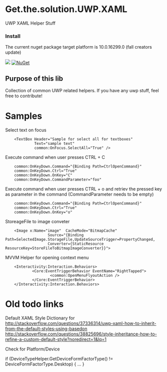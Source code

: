 
# Get.the.solution.UWP.XAML
UWP XAML Helper Stuff

### Install

The current nuget package target platform is 10.0.16299.0 (fall creators update)

[<img src="https://ci.appveyor.com/api/projects/status/7dx8yid04xyw8jc8?svg=true">](https://ci.appveyor.com/project/mfe-/get-the-solution-uwp-xaml)
[![NuGet](https://img.shields.io/nuget/v/Get.the.solution.UWP.XAML.svg)](https://www.nuget.org/packages/Get.the.solution.UWP.XAML/)

## Purpose of this lib

Collection of common UWP related helpers. If you have any uwp stuff, feel free to contribute!


# Samples
Select text on focus

        <TextBox Header="Sample for select all for textboxes" 
                 Text="sample text"
                 common:OnFocus.SelectAll="True" />
		 
Execute command when user presses CTRL + C 	

        common:OnKeyDown.Command="{Binding Path=CtrlOpenCommand}"
        common:OnKeyDown.Ctrl="True"
        common:OnKeyDown.OnKey="C"
        common:OnKeyDown.CommandParameter="foo"

Execute command when user presses CTRL + o and retriev the pressed key as parameter in the command (CommandParameter needs to be empty)

        common:OnKeyDown.Command="{Binding Path=CtrlOpenCommand}"
        common:OnKeyDown.Ctrl="True"
        common:OnKeyDown.OnKey="o"

StoreageFile to image conveter

        <Image x:Name="image"  CacheMode="BitmapCache"
                       Source="{Binding Path=SelectedImage.StorageFile,UpdateSourceTrigger=PropertyChanged,
                       Converter={StaticResource ResourceKey=StoreFileToBitmapImageConverter}}">

MVVM Helper for opening context menu

        <Interactivity:Interaction.Behaviors>
                <Core:EventTriggerBehavior EventName="RightTapped">
                        <common:OpenMenuFlyoutAction />
                </Core:EventTriggerBehavior>
        </Interactivity:Interaction.Behaviors>
	
# Old todo links

Default XAML Style Dictionary for
http://stackoverflow.com/questions/37336314/uwp-xaml-how-to-inherit-from-the-default-styles-using-basedon
http://stackoverflow.com/questions/38825696/style-inheritance-how-to-refine-a-custom-default-style?noredirect=1&lq=1 


Check for Platform/Device

if (DeviceTypeHelper.GetDeviceFormFactorType() != DeviceFormFactorType.Desktop)
{
	...
}
